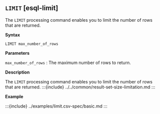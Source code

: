 ## `LIMIT` [esql-limit]

The `LIMIT` processing command enables you to limit the number of rows that are
returned.

**Syntax**

```esql
LIMIT max_number_of_rows
```

**Parameters**

`max_number_of_rows`
:   The maximum number of rows to return.

**Description**

The `LIMIT` processing command enables you to limit the number of rows that are
returned.
:::{include} ../../common/result-set-size-limitation.md
:::

**Example**

:::{include} ../examples/limit.csv-spec/basic.md
:::
